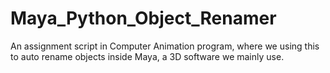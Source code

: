 # Maya_Python_Object_Renamer
An assignment script in Computer Animation program, where we using this to auto rename objects inside Maya, a 3D software we mainly use.
